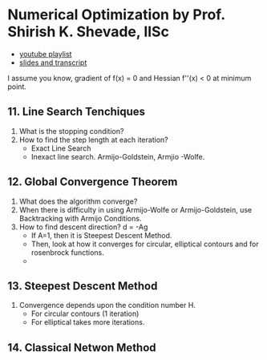 # **Numerical Optimization by Prof. Shirish K. Shevade, IISc**

- [youtube playlist](https://www.youtube.com/playlist?list=PL6EA0722B99332589)
- [slides and transcript](https://nptel.ac.in/courses/nptel_download.php?subjectid=106108056)


I assume you know, gradient of f(x) = 0 and Hessian f''(x) < 0 at minimum point.
 
## 11. Line Search Tenchiques

1. What is the stopping condition?
2. How to find the step length at each iteration?
	- Exact Line Search
	- Inexact line search. Armijo-Goldstein, Armjio -Wolfe.

## 12. Global Convergence Theorem

1. What does the algorithm converge?
2. When there is difficulty in using Armijo-Wolfe or Armijo-Goldstein, use Backtracking with Armijo Conditions.
3. How to find descent direction? d = -Ag 
	- If A=1, then it is Steepest Descent Method.
	- Then, look at how it converges for circular, elliptical contours and for rosenbrock functions.
	- 
## 13. Steepest Descent Method
1. Convergence depends upon the condition number H.
	- For circular contours (1 iteration)
	- For elliptical takes more iterations.

## 14. Classical Netwon Method





